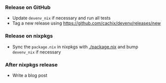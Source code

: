 ### Release on GitHub

- Update `devenv_nix` if necessary and run all tests
- Tag a new release using https://github.com/cachix/devenv/releases/new

### Release on nixpkgs

- Sync the `package.nix` in nixpkgs with [./package.nix](./package.nix) and bump `devenv_nix` if necessary

### After nixpkgs release

- Write a blog post
